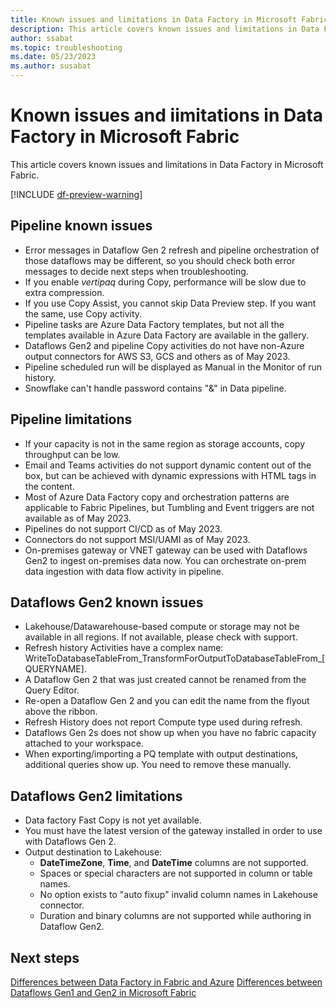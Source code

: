 ```yaml
---
title: Known issues and limitations in Data Factory in Microsoft Fabric.
description: This article covers known issues and limitations in Data Factory in Microsoft Fabric.
author: ssabat
ms.topic: troubleshooting
ms.date: 05/23/2023
ms.author: susabat
---
```


# Known issues and iimitations in Data Factory in Microsoft Fabric

This article covers known issues and limitations in Data Factory in Microsoft Fabric.

[!INCLUDE [df-preview-warning](includes/data-factory-preview-warning.md)]

## Pipeline known issues

- Error messages in Dataflow Gen 2 refresh and pipeline orchestration of those dataflows may be different, so you should  check both error messages to decide next steps when troubleshooting.
- If you enable *vertipaq* during Copy, performance will be slow due to extra compression.
- If you use Copy Assist, you cannot skip Data Preview step. If you want the same, use Copy activity.
- Pipeline tasks are Azure Data Factory templates, but not all the templates available in Azure Data Factory are available in the gallery.
- Dataflows Gen2 and pipeline Copy activities do not have non-Azure output connectors for AWS S3, GCS and others as of May 2023.
- Pipeline scheduled run will be displayed as Manual in the Monitor of run history.
- Snowflake can't handle password contains \"&\" in Data pipeline.

## Pipeline limitations

- If your capacity is not in the same region as storage accounts, copy throughput can be low.
- Email and Teams activities do not support dynamic content out of the box, but can be achieved with dynamic expressions with HTML tags in the content.
- Most of Azure Data Factory copy and orchestration patterns are applicable to Fabric Pipelines, but Tumbling and Event triggers are not available as of May 2023.
- Pipelines do not support CI/CD as of May 2023.
- Connectors do not support MSI/UAMI as of May 2023.
- On-premises gateway or VNET gateway can be used with Dataflows Gen2 to ingest on-premises data now. You can orchestrate on-prem data ingestion with data flow activity in pipeline.

## Dataflows Gen2 known issues

- Lakehouse/Datawarehouse-based compute or storage may not be available in all regions. If not available, please check with  support.
- Refresh history Activities have a complex name: WriteToDatabaseTableFrom_TransformForOutputToDatabaseTableFrom\_\[QUERYNAME\].
- A Dataflow Gen 2 that was just created cannot be renamed from the Query Editor.
- Re-open a Dataflow Gen 2 and you can edit the name from the flyout above the ribbon.
- Refresh History does not report Compute type used during refresh.
- Dataflows Gen 2s does not show up when you have no fabric capacity attached to your workspace.
- When exporting/importing a PQ template with output destinations, additional queries show up. You need to remove these manually.

## Dataflows Gen2 limitations

- Data factory Fast Copy is not yet available.
- You must have the latest version of the gateway installed in order to use with Dataflows Gen 2.
- Output destination to Lakehouse:
  - **DateTimeZone**, **Time**, and **DateTime** columns are not supported.
  - Spaces or special characters are not supported in column or table names.
  - No option exists to "auto fixup" invalid column names in Lakehouse connector.
  - Duration and binary columns are not supported while authoring in Dataflow Gen2.
  
  
## Next steps

[Differences between Data Factory in Fabric and Azure](compare-fabric-data-factory-and-azure-data-factory.md)
[Differences between Dataflows Gen1 and Gen2 in Microsoft Fabric](dataflows-gen2-overview.md)
